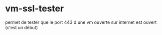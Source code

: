 # vm-ssl-tester
permet de tester que le port 443 d'une vm ouverte sur internet est ouvert (c'est un début)
